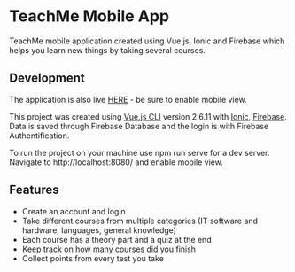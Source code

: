 
# TeachMe Mobile App

TeachMe mobile application created using Vue.js, Ionic and Firebase which helps you learn new things by taking several courses.

## Development

The application is also live [HERE](https://teachme-7a1a2.web.app/) - be sure to enable mobile view.

This project was created using [Vue.js CLI](https://vuejs.org/) version 2.6.11 with [Ionic](https://ionicframework.com/), [Firebase](https://firebase.google.com/).
Data is saved through Firebase Database and the login is with Firebase Authentification.

To run the project on your machine use npm run serve for a dev server. Navigate to http://localhost:8080/ and enable mobile view.

## Features

* Create an account and login 
* Take different courses from multiple categories (IT software and hardware, languages, general knowledge)
* Each course has a theory part and a quiz at the end
* Keep track on how many courses did you finish
* Collect points from every test you take

